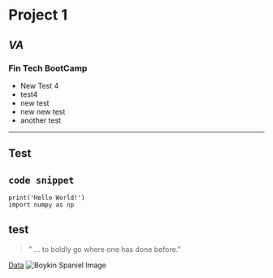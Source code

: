 # Project 1

## *VA*

### **Fin Tech BootCamp**



* New Test 4
* test4
* new test
* new new test
* another test
---
Test
---
`code snippet`
---
```
print('Hello World!')
import numpy as np
```

test
---
> " ... to boldly go where one has done before."

[Data](data/)
![Boykin Spaniel Image](https://a-z-animals.com/media/boykin-spaniel-1.jpg)
